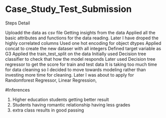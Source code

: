# Case_Study_Test_Submission

Steps Detail 

Uploadd the data as csv file
Getting insights from the data
Applied all the basic attributes and functions for the data reading.
Later I have droped the highly correlated columns
Used one hot encoding for object dtypes
Applied concat to create the new dataser with all integers
Defined target variable as G3
Applied the train_test_split on the data
Initially used Decision tree classifier to check that how the model responds
Later used Decision tree regressor to get the score for train and test data
It is taking too much time for data cleaning so I decided to move towards modeling rather than investing more time for cleaning.
Later I was about to apply for Randomforest Regressor, Linear Regression,


#Inferences
1. Higher education students getting better result
2. Students having romantic relationship having less grades
3. extra class results in good passing 
